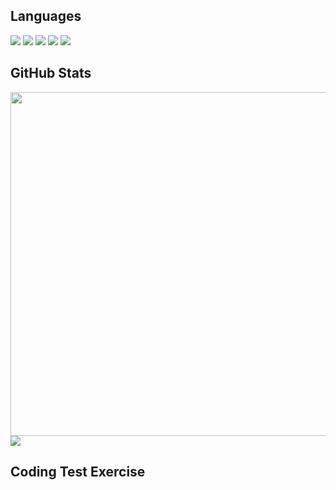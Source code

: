 <h2>
  Languages
</h2>
<div>
  <img src="https://img.shields.io/badge/C-ab0d0d?style=flat-square&logo=C&logoColor=white"/>
  <img src="https://img.shields.io/badge/C++-ca1414?style=flat-square&logo=c%2B%2B&logoColor=white"/>
  <img src="https://img.shields.io/badge/Java-25d807?style=flat-square&logo=JAVA&logoColor=black"/>
  <img src="https://img.shields.io/badge/Android-21b508?style=flat-square&logo=Android&logoColor=white"/>
  <img src="https://img.shields.io/badge/Python-3776AB?style=flat-square&logo=Python&logoColor=white">
  <br>
</div>

<h2> 
  GitHub Stats
</h2>
<div>
  <img src="https://github-readme-stats.vercel.app/api?username=oz971124&show_icons=true&theme=default" width="550px">
  <img src="https://github-readme-stats.vercel.app/api/top-langs/?username=oz971124&exclude_repo=CapstoneDesign&count_private=true&langs_count=4&theme=default" heigt="230px">
</div>

<h2>
  Coding Test Exercise
</h2>
<div>

<div>
